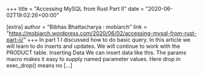+++
title = "Accessing MySQL from Rust Part II"
date = "2020-06-02T19:02:26+00:00"

[extra]
author = "Bibhas Bhattacharya : mobiarch"
link = "https://mobiarch.wordpress.com/2020/06/02/accessing-mysql-from-rust-part-ii/"
+++
In part 1 I discussed how to do basic query. In this article we will learn to do inserts and updates. We will continue to work with the PRODUCT table. Inserting Data We can insert data like this. The params macro makes it easy to supply named parameter values. Here drop in exec_drop() means no [&#8230;]